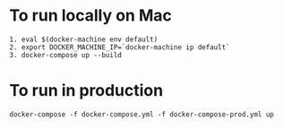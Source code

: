 # To run locally on Mac
```
1. eval $(docker-machine env default)
2. export DOCKER_MACHINE_IP=`docker-machine ip default`
3. docker-compose up --build
```


# To run in production 
```
docker-compose -f docker-compose.yml -f docker-compose-prod.yml up
```


